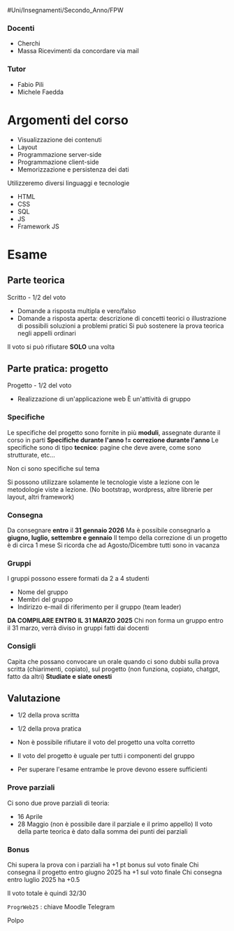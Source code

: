 #Uni/Insegnamenti/Secondo_Anno/FPW 
### Docenti
- Cherchi
- Massa
Ricevimenti da concordare via mail
### Tutor
- Fabio Pili
- Michele Faedda

# Argomenti del corso

- Visualizzazione dei contenuti
- Layout
- Programmazione server-side
- Programmazione client-side
- Memorizzazione e persistenza dei dati

Utilizzeremo diversi linguaggi e tecnologie
- HTML
- CSS
- SQL
- JS
- Framework JS

# Esame
## Parte teorica
Scritto - 1/2 del voto
- Domande a risposta multipla e vero/falso
- Domande a risposta aperta: descrizione di concetti teorici o illustrazione di possibili soluzioni a problemi pratici
Si può sostenere la prova teorica negli appelli ordinari

Il voto si può rifiutare **SOLO** una volta
## Parte pratica: progetto
Progetto - 1/2 del voto
- Realizzazione di un'applicazione web
È un'attività di gruppo
### Specifiche
Le specifiche del progetto sono fornite in più **moduli**, assegnate durante il corso in parti
**Specifiche durante l'anno != correzione durante l'anno**
Le specifiche sono di tipo **tecnico**: pagine che deve avere, come sono strutturate, etc...

Non ci sono specifiche sul tema

Si possono utilizzare solamente le tecnologie viste a lezione con le metodologie viste a lezione. (No bootstrap, wordpress, altre librerie per layout, altri framework)

### Consegna
Da consegnare **entro** il **31 gennaio 2026**
Ma è possibile consegnarlo a **giugno, luglio, settembre e gennaio**
Il tempo della correzione di un progetto è di circa 1 mese
Si ricorda che ad Agosto/Dicembre tutti sono in vacanza

### Gruppi
I gruppi possono essere formati da 2 a 4 studenti
- Nome del gruppo
- Membri del gruppo
- Indirizzo e-mail di riferimento per il gruppo (team leader)

**DA COMPILARE ENTRO IL 31 MARZO 2025**
Chi non forma un gruppo entro il 31 marzo, verrà diviso in gruppi fatti dai docenti

### Consigli
Capita che possano convocare un orale quando ci sono dubbi sulla prova scritta (chiarimenti, copiato), sul progetto (non funziona, copiato, chatgpt, fatto da altri)
**Studiate e siate onesti**

## Valutazione
- 1/2 della prova scritta
- 1/2 della prova pratica
- Non è possibile rifiutare il voto del progetto una volta corretto
- Il voto del progetto è uguale per tutti i componenti del gruppo

- Per superare l'esame entrambe le prove devono essere sufficienti

### Prove parziali
Ci sono due prove parziali di teoria:
- 16 Aprile
- 28 Maggio (non è possibile dare il parziale e il primo appello)
Il voto della parte teorica è dato dalla somma dei punti dei parziali

### Bonus
Chi supera la prova con i parziali ha +1 pt bonus sul voto finale
Chi consegna il progetto entro giugno 2025 ha +1 sul voto finale
Chi consegna entro luglio 2025 ha +0.5

Il voto totale è quindi 32/30

`ProgrWeb25` : chiave Moodle
Telegram



Polpo